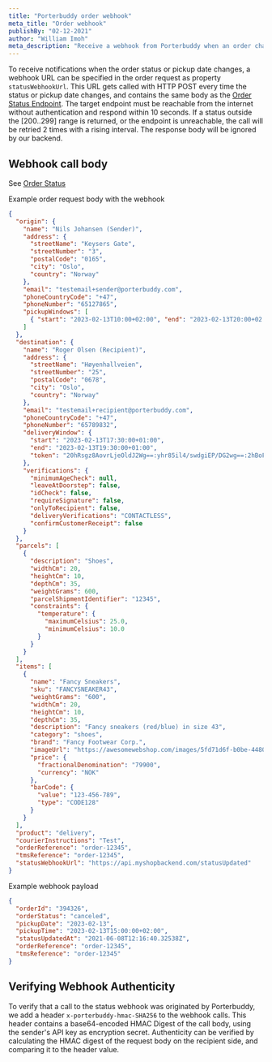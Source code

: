 ```yaml
---
title: "Porterbuddy order webhook"
meta_title: "Order webhook"
publishBy: "02-12-2021"
author: "William Imoh"
meta_description: "Receive a webhook from Porterbuddy when an order changes"
---
```


To receive notifications when the order status or pickup date changes, a webhook URL can be specified in the order request as property `statusWebhookUrl`. This URL gets called with HTTP POST every time the status or pickup date changes, and contains the same body as the [Order Status Endpoint](/api-reference/order-status/). The target endpoint must be reachable from the internet without authentication and respond within 10 seconds. If a status outside the [200..299] range is returned, or the endpoint is unreachable, the call will be retried 2 times with a rising interval. The response body will be ignored by our backend.

## Webhook call body

See [Order Status](/api-reference/order-status/)

Example order request body with the webhook

```json
{
  "origin": {
    "name": "Nils Johansen (Sender)",
    "address": {
      "streetName": "Keysers Gate",
      "streetNumber": "3",
      "postalCode": "0165",
      "city": "Oslo",
      "country": "Norway"
    },
    "email": "testemail+sender@porterbuddy.com",
    "phoneCountryCode": "+47",
    "phoneNumber": "65127865",
    "pickupWindows": [
      { "start": "2023-02-13T10:00+02:00", "end": "2023-02-13T20:00+02:00" }
    ]
  },
  "destination": {
    "name": "Roger Olsen (Recipient)",
    "address": {
      "streetName": "Høyenhallveien",
      "streetNumber": "25",
      "postalCode": "0678",
      "city": "Oslo",
      "country": "Norway"
    },
    "email": "testemail+recipient@porterbuddy.com",
    "phoneCountryCode": "+47",
    "phoneNumber": "65789832",
    "deliveryWindow": {
      "start": "2023-02-13T17:30:00+01:00",
      "end": "2023-02-13T19:30:00+01:00",
      "token": "20hRsgz8AovrLjeOldJ2Wg==:yhr85il4/swdgiEP/DG2wg==:2hBoFcmyTNLp/CTfX3sTGslOJr9sXAMxHggqq/h6tGmUuCEB2Vfy8uyNIWfg3qf6d7nj84Aj2sbwMLK2hETe14L4qgnlZHVSkBcktYPc6VCp9vEZhXErpQS3HoSyRU+mVcF2SNGP4s5TI5x7S6oq4Q=="
    },
    "verifications": {
      "minimumAgeCheck": null,
      "leaveAtDoorstep": false,
      "idCheck": false,
      "requireSignature": false,
      "onlyToRecipient": false,
      "deliveryVerifications": "CONTACTLESS",
      "confirmCustomerReceipt": false
    }
  },
  "parcels": [
    {
      "description": "Shoes",
      "widthCm": 20,
      "heightCm": 10,
      "depthCm": 35,
      "weightGrams": 600,
      "parcelShipmentIdentifier": "12345",
      "constraints": {
        "temperature": {
          "maximumCelsius": 25.0,
          "minimumCelsius": 10.0
        }
      }
    }
  ],
  "items": [
    {
      "name": "Fancy Sneakers",
      "sku": "FANCYSNEAKER43",
      "weightGrams": "600",
      "widthCm": 20,
      "heightCm": 10,
      "depthCm": 35,
      "description": "Fancy sneakers (red/blue) in size 43",
      "category": "shoes",
      "brand": "Fancy Footwear Corp.",
      "imageUrl": "https://awesomewebshop.com/images/5fd71d6f-b0be-4480-900f-f3d008a0bc62.png",
      "price": {
        "fractionalDenomination": "79900",
        "currency": "NOK"
      },
      "barCode": {
        "value": "123-456-789",
        "type": "CODE128"
      }
    }
  ],
  "product": "delivery",
  "courierInstructions": "Test",
  "orderReference": "order-12345",
  "tmsReference": "order-12345",
  "statusWebhookUrl": "https://api.myshopbackend.com/statusUpdated"
}
```

Example webhook payload

```json
{
  "orderId": "394326",
  "orderStatus": "canceled",
  "pickupDate": "2023-02-13",
  "pickupTime": "2023-02-13T15:00:00+02:00",
  "statusUpdatedAt": "2021-06-08T12:16:40.32538Z",
  "orderReference": "order-12345",
  "tmsReference": "order-12345"
}
```

## Verifying Webhook Authenticity

To verify that a call to the status webhook was originated by Porterbuddy, we add a header `x-porterbuddy-hmac-SHA256` to the webhook calls. This header contains a base64-encoded HMAC Digest of the call body, using the sender's API key as encryption secret. Authenticity can be verified by calculating the HMAC digest of the request body on the recipient side, and comparing it to the header value.
